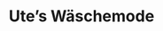 ---
title: "Ute’s Wäschemode"
url: /neustadt-an-der-weinstrasse/utes-waeschemode/
shop: Kleidung
---
